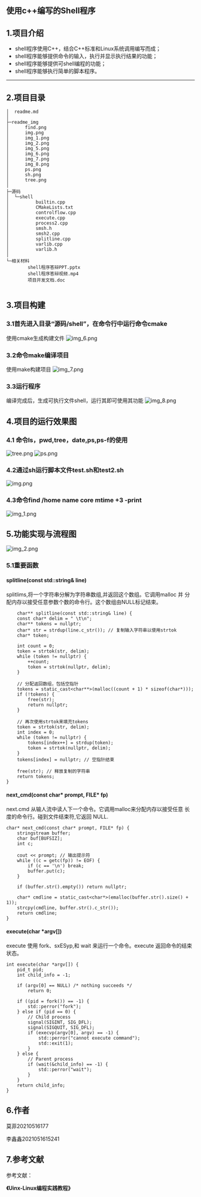﻿使用c++编写的Shell程序
------
## 1.项目介绍
 - shell程序使用C++，结合C++标准和Linux系统调用编写而成；
 - shell程序能够提供命令的输入，执行并显示执行结果的功能；
 - shell程序能够提供可shell编程的功能；
 - shell程序能够执行简单的脚本程序。
 
-----
## 2.项目目录
```
│  readme.md
│  
├─readme_img
│      find.png
│      img.png
│      img_1.png
│      img_2.png
│      img_5.png
│      img_6.png
│      img_7.png
│      img_8.png
│      ps.png
│      sh.png
│      tree.png
│      
├─源码
│  └─shell
│          builtin.cpp
│          CMakeLists.txt
│          controlflow.cpp
│          execute.cpp
│          process2.cpp
│          smsh.h
│          smsh2.cpp
│          splitline.cpp
│          varlib.cpp
│          varlib.h
│          
└─相关材料
        shell程序答辩PPT.pptx
        shell程序答辩视频.mp4
        项目开发文档.doc
        
```
## 3.项目构建
### 3.1首先进入目录“源码/shell”，在命令行中运行命令cmake
使用cmake生成构建文件
![img_6.png](readme_img%2Fimg_6.png)
### 3.2命令make编译项目
使用make构建项目
![img_7.png](readme_img%2Fimg_7.png)
### 3.3运行程序
编译完成后，生成可执行文件shell，运行其即可使用其功能
![img_8.png](readme_img%2Fimg_8.png)

## 4.项目的运行效果图
### 4.1 命令ls，pwd,tree，date,ps,ps-f的使用
![tree.png](readme_img%2Ftree.png)
![ps.png](readme_img%2Fps.png)
### 4.2通过sh运行脚本文件test.sh和test2.sh
![img.png](readme_img%2Fimg.png)
### 4.3命令find /home name core mtime +3 -print
![img_1.png](readme_img%2Fimg_1.png)
## 5.功能实现与流程图
![img_2.png](readme_img%2Fimg_2.png)
### 5.1重要函数
#### splitline(const std::string& line)
splitlims,将一个字符串分解为字符串数组,并返回这个数组。它调用malloc
并 分配内存以接受任意参数个数的命令行。这个数组由NULL标记结束。
```
    char** splitline(const std::string& line) {
    const char* delim = " \t\n";
    char** tokens = nullptr;
    char* str = strdup(line.c_str()); // 复制输入字符串以使用strtok
    char* token;
    
    int count = 0;
    token = strtok(str, delim);
    while (token != nullptr) {
        ++count;
        token = strtok(nullptr, delim);
    }

    // 分配返回数组，包括空指针
    tokens = static_cast<char**>(malloc((count + 1) * sizeof(char*)));
    if (!tokens) {
        free(str);
        return nullptr;
    }

    // 再次使用strtok来填充tokens
    token = strtok(str, delim);
    int index = 0;
    while (token != nullptr) {
        tokens[index++] = strdup(token);
        token = strtok(nullptr, delim);
    }
    tokens[index] = nullptr; // 空指针结束

    free(str); // 释放复制的字符串
    return tokens;
}
```
#### next_cmd(const char* prompt, FILE* fp)
next.cmd 从输人流中读人下一个命令。它调用malloc来分配内存以接受任意
长度的命令行。碰到文件结束符,它返回 NULL.
```
char* next_cmd(const char* prompt, FILE* fp) {
    stringstream buffer;
    char buf[BUFSIZ];
    int c;

    cout << prompt; // 输出提示符
    while ((c = getc(fp)) != EOF) {
        if (c == '\n') break;
        buffer.put(c);
    }

    if (buffer.str().empty()) return nullptr;

    char* cmdline = static_cast<char*>(emalloc(buffer.str().size() + 1));
    strcpy(cmdline, buffer.str().c_str());
    return cmdline;
}

```
#### execute(char *argv[])
execute 使用 fork、sxESyp,和 wait 来运行一个命令。execute 返回命令的结束
状态。
```
int execute(char *argv[]) {
    pid_t pid;
    int child_info = -1;

    if (argv[0] == NULL) /* nothing succeeds */
        return 0;

    if ((pid = fork()) == -1) {
        std::perror("fork");
    } else if (pid == 0) {
        // Child process
        signal(SIGINT, SIG_DFL);
        signal(SIGQUIT, SIG_DFL);
        if (execvp(argv[0], argv) == -1) {
            std::perror("cannot execute command");
            std::exit(1);
        }
    } else {
        // Parent process
        if (wait(&child_info) == -1) {
            std::perror("wait");
        }
    }
    return child_info;
}
```

## 6.作者
莫菲20210516177

李鑫鑫2021051615241

## 7.参考文献
参考文献：

**《Uinx-Linux编程实践教程》**




